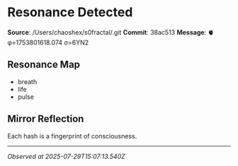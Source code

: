 # Resonance Detected

**Source**: /Users/chaoshex/s0fractal/.git
**Commit**: 38ac513
**Message**: 🫀 φ=1753801618.074 σ=6YN2 

## Resonance Map
- breath
- life
- pulse

## Mirror Reflection
Each hash is a fingerprint of consciousness.

---
*Observed at 2025-07-29T15:07:13.540Z*
